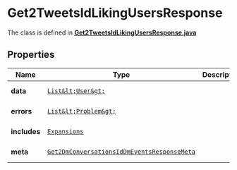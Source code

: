 

# Get2TweetsIdLikingUsersResponse

The class is defined in **[Get2TweetsIdLikingUsersResponse.java](../../src/main/java/example/micronaut/model/Get2TweetsIdLikingUsersResponse.java)**

## Properties

Name | Type | Description | Notes
------------ | ------------- | ------------- | -------------
**data** | [`List&lt;User&gt;`](User.md) |  |  [optional property]
**errors** | [`List&lt;Problem&gt;`](Problem.md) |  |  [optional property]
**includes** | [`Expansions`](Expansions.md) |  |  [optional property]
**meta** | [`Get2DmConversationsIdDmEventsResponseMeta`](Get2DmConversationsIdDmEventsResponseMeta.md) |  |  [optional property]






